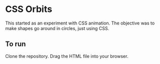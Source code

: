 # CSS Orbits

This started as an experiment with CSS animation. The objective was to make shapes go around in circles, just using CSS.

## To run

Clone the repository. Drag the HTML file into your browser.
